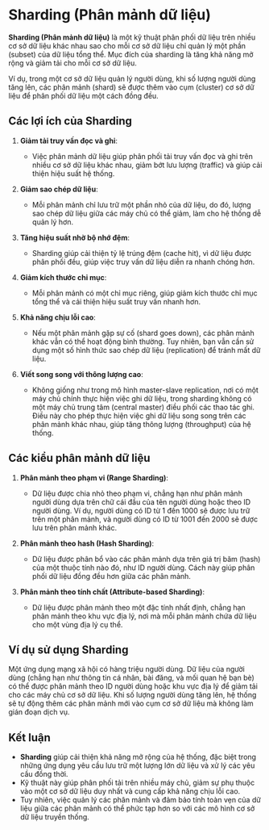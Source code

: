 # Sharding (Phân mảnh dữ liệu)

**Sharding (Phân mảnh dữ liệu)** là một kỹ thuật phân phối dữ liệu trên nhiều cơ sở dữ liệu khác nhau sao cho mỗi cơ sở dữ liệu chỉ quản lý một phần (subset) của dữ liệu tổng thể. Mục đích của sharding là tăng khả năng mở rộng và giảm tải cho mỗi cơ sở dữ liệu. 

Ví dụ, trong một cơ sở dữ liệu quản lý người dùng, khi số lượng người dùng tăng lên, các phân mảnh (shard) sẽ được thêm vào cụm (cluster) cơ sở dữ liệu để phân phối dữ liệu một cách đồng đều.

## Các lợi ích của Sharding

1. **Giảm tải truy vấn đọc và ghi**:
   - Việc phân mảnh dữ liệu giúp phân phối tải truy vấn đọc và ghi trên nhiều cơ sở dữ liệu khác nhau, giảm bớt lưu lượng (traffic) và giúp cải thiện hiệu suất hệ thống.
   
2. **Giảm sao chép dữ liệu**:
   - Mỗi phân mảnh chỉ lưu trữ một phần nhỏ của dữ liệu, do đó, lượng sao chép dữ liệu giữa các máy chủ có thể giảm, làm cho hệ thống dễ quản lý hơn.

3. **Tăng hiệu suất nhờ bộ nhớ đệm**:
   - Sharding giúp cải thiện tỷ lệ trúng đệm (cache hit), vì dữ liệu được phân phối đều, giúp việc truy vấn dữ liệu diễn ra nhanh chóng hơn.

4. **Giảm kích thước chỉ mục**:
   - Mỗi phân mảnh có một chỉ mục riêng, giúp giảm kích thước chỉ mục tổng thể và cải thiện hiệu suất truy vấn nhanh hơn.

5. **Khả năng chịu lỗi cao**:
   - Nếu một phân mảnh gặp sự cố (shard goes down), các phân mảnh khác vẫn có thể hoạt động bình thường. Tuy nhiên, bạn vẫn cần sử dụng một số hình thức sao chép dữ liệu (replication) để tránh mất dữ liệu.

6. **Viết song song với thông lượng cao**:
   - Không giống như trong mô hình master-slave replication, nơi có một máy chủ chính thực hiện việc ghi dữ liệu, trong sharding không có một máy chủ trung tâm (central master) điều phối các thao tác ghi. Điều này cho phép thực hiện việc ghi dữ liệu song song trên các phân mảnh khác nhau, giúp tăng thông lượng (throughput) của hệ thống.

## Các kiểu phân mảnh dữ liệu

1. **Phân mảnh theo phạm vi (Range Sharding)**:
   - Dữ liệu được chia nhỏ theo phạm vi, chẳng hạn như phân mảnh người dùng dựa trên chữ cái đầu của tên người dùng hoặc theo ID người dùng. Ví dụ, người dùng có ID từ 1 đến 1000 sẽ được lưu trữ trên một phân mảnh, và người dùng có ID từ 1001 đến 2000 sẽ được lưu trên phân mảnh khác.

2. **Phân mảnh theo hash (Hash Sharding)**:
   - Dữ liệu được phân bổ vào các phân mảnh dựa trên giá trị băm (hash) của một thuộc tính nào đó, như ID người dùng. Cách này giúp phân phối dữ liệu đồng đều hơn giữa các phân mảnh.

3. **Phân mảnh theo tính chất (Attribute-based Sharding)**:
   - Dữ liệu được phân mảnh theo một đặc tính nhất định, chẳng hạn phân mảnh theo khu vực địa lý, nơi mà mỗi phân mảnh chứa dữ liệu cho một vùng địa lý cụ thể.

## Ví dụ sử dụng Sharding

Một ứng dụng mạng xã hội có hàng triệu người dùng. Dữ liệu của người dùng (chẳng hạn như thông tin cá nhân, bài đăng, và mối quan hệ bạn bè) có thể được phân mảnh theo ID người dùng hoặc khu vực địa lý để giảm tải cho các máy chủ cơ sở dữ liệu. Khi số lượng người dùng tăng lên, hệ thống sẽ tự động thêm các phân mảnh mới vào cụm cơ sở dữ liệu mà không làm gián đoạn dịch vụ.

## Kết luận

- **Sharding** giúp cải thiện khả năng mở rộng của hệ thống, đặc biệt trong những ứng dụng yêu cầu lưu trữ một lượng lớn dữ liệu và xử lý các yêu cầu đồng thời.
- Kỹ thuật này giúp phân phối tải trên nhiều máy chủ, giảm sự phụ thuộc vào một cơ sở dữ liệu duy nhất và cung cấp khả năng chịu lỗi cao.
- Tuy nhiên, việc quản lý các phân mảnh và đảm bảo tính toàn vẹn của dữ liệu giữa các phân mảnh có thể phức tạp hơn so với các mô hình cơ sở dữ liệu truyền thống.